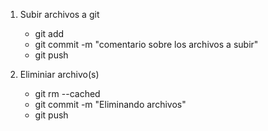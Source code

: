 1. Subir archivos a git

	- git add <archivos>
	- git commit -m "comentario sobre los archivos a subir"
	- git push

2. Eliminiar archivo(s)

	- git rm --cached <ruta del archivo>
	- git commit -m "Eliminando archivos"
	- git push
